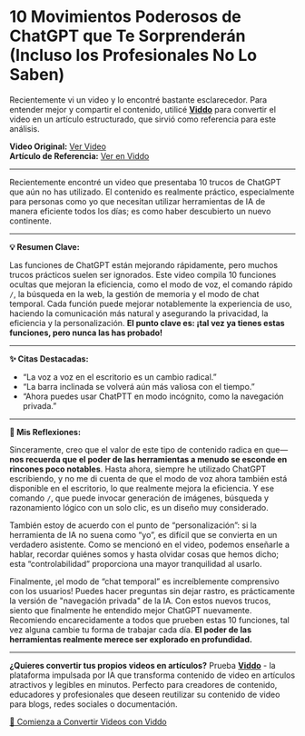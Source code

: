# 10 Movimientos Poderosos de ChatGPT que Te Sorprenderán (Incluso los Profesionales No Lo Saben)

Recientemente vi un video y lo encontré bastante esclarecedor. Para entender mejor y compartir el contenido, utilicé **[Viddo](https://viddo.pro/)** para convertir el video en un artículo estructurado, que sirvió como referencia para este análisis.

**Video Original:** [Ver Video](https://www.youtube.com/watch?v=1BzvI-FTZ0U)  
**Artículo de Referencia:** [Ver en Viddo](https://viddo.pro/zh/video-result/8a2c62ac-e252-408f-9b78-6602873e1ab1)

---

Recientemente encontré un video que presentaba 10 trucos de ChatGPT que aún no has utilizado. El contenido es realmente práctico, especialmente para personas como yo que necesitan utilizar herramientas de IA de manera eficiente todos los días; es como haber descubierto un nuevo continente.

---

**💡 Resumen Clave:**

Las funciones de ChatGPT están mejorando rápidamente, pero muchos trucos prácticos suelen ser ignorados. Este video compila 10 funciones ocultas que mejoran la eficiencia, como el modo de voz, el comando rápido `/`, la búsqueda en la web, la gestión de memoria y el modo de chat temporal. Cada función puede mejorar notablemente la experiencia de uso, haciendo la comunicación más natural y asegurando la privacidad, la eficiencia y la personalización. **El punto clave es: ¡tal vez ya tienes estas funciones, pero nunca las has probado!**

---

**✨ Citas Destacadas:**

- “La voz a voz en el escritorio es un cambio radical.”
- “La barra inclinada se volverá aún más valiosa con el tiempo.”
- “Ahora puedes usar ChatPTT en modo incógnito, como la navegación privada.”

---

**🧠 Mis Reflexiones:**

Sinceramente, creo que el valor de este tipo de contenido radica en que—**nos recuerda que el poder de las herramientas a menudo se esconde en rincones poco notables**. Hasta ahora, siempre he utilizado ChatGPT escribiendo, y no me di cuenta de que el modo de voz ahora también está disponible en el escritorio, lo que realmente mejora la eficiencia. Y ese comando `/`, que puede invocar generación de imágenes, búsqueda y razonamiento lógico con un solo clic, es un diseño muy considerado.

También estoy de acuerdo con el punto de “personalización”: si la herramienta de IA no suena como “yo”, es difícil que se convierta en un verdadero asistente. Como se mencionó en el video, podemos enseñarle a hablar, recordar quiénes somos y hasta olvidar cosas que hemos dicho; esta “controlabilidad” proporciona una mayor tranquilidad al usarlo.

Finalmente, ¡el modo de “chat temporal” es increíblemente comprensivo con los usuarios! Puedes hacer preguntas sin dejar rastro, es prácticamente la versión de "navegación privada" de la IA. Con estos nuevos trucos, siento que finalmente he entendido mejor ChatGPT nuevamente. Recomiendo encarecidamente a todos que prueben estas 10 funciones, tal vez alguna cambie tu forma de trabajar cada día. **El poder de las herramientas realmente merece ser explorado en profundidad.**

---

**¿Quieres convertir tus propios videos en artículos?** Prueba **[Viddo](https://viddo.pro/)** - la plataforma impulsada por IA que transforma contenido de video en artículos atractivos y legibles en minutos. Perfecto para creadores de contenido, educadores y profesionales que deseen reutilizar su contenido de video para blogs, redes sociales o documentación.

[🚀 Comienza a Convertir Videos con Viddo](https://viddo.pro/)